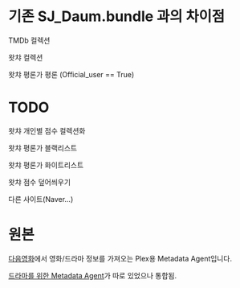 # 기존 SJ_Daum.bundle 과의 차이점

TMDb 컬렉션

왓챠 컬렉션 

왓챠 평론가 평론 (Official_user == True)


# TODO
왓챠 개인별 점수 컬렉션화

왓챠 평론가 블랙리스트

왓챠 평론가 화이트리스트

왓챠 점수 덮어씌우기

다른 사이트(Naver...)


# 원본
[다음영화](http://movie.daum.net)에서 영화/드라마 정보를 가져오는 Plex용 Metadata Agent입니다.

[드라마를 위한 Metadata Agent](https://github.com/hojel/DaumMovieTv.bundle)가 따로 있었으나 통합됨.
